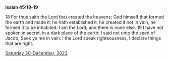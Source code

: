 **Isaiah 45:18-19**

18 For thus saith the Lord that created the heavens; God himself that formed the earth and made it; he hath established it, he created it not in vain, he formed it to be inhabited: I am the Lord; and there is none else. 19 I have not spoken in secret, in a dark place of the earth: I said not unto the seed of Jacob, Seek ye me in vain: I the Lord speak righteousness, I declare things that are right.

[Saturday 30-December, 2023](https://getbible.life/kjv/Isaiah/45/18-19)
